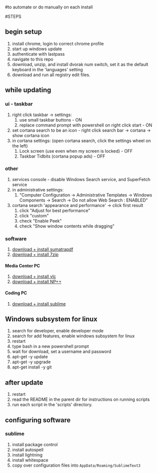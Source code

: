 #to automate or do manually on each install

#STEPS

## begin setup

1. install chrome, login to correct chrome profile
1. start up windows update
1. authenticate with lastpass
1. navigate to this repo
1. download, unzip, and install dvorak num switch, set it as the default keyboard in the 'languages' setting
1. download and run all registry edit files.

## while updating

### ui - taskbar

1. right click taskbar -> settings:
    1. use small taskbar buttons - ON
    1. replace command prompt with powershell on right click start - ON
1. set cortana search to be an icon - right click search bar -> cortana -> show cortana icon
1. in cortana settings: (open cortana search, click the settings wheel on the left)
    1. Lock screen (use even when my screen is locked) - OFF
    1. Taskbar Tidbits (cortana popup ads) - OFF

### other

1. services console - disable Windows Search service, and SuperFetch service
1. in administrative settings:
    1. "Computer Configuration -> Administrative Templates -> Windows Components -> Search -> Do not allow Web Search : ENABLED"
1. cortana search 'appearance and performance' -> click first result
    1. click "Adjust for best performance"
    1. click "custom"
    1. check "Enable Peek"
    1. check "Show window contents while dragging"

### software

1. [download + install sumatrapdf](https://www.sumatrapdfreader.org/free-pdf-reader.html)
1. [download + install 7zip](http://www.7-zip.org/download.html)

#### Media Center PC
1. [download + install vlc](http://www.videolan.org/vlc/index.html)
1. [download + install NP++](https://notepad-plus-plus.org/download/)

#### Coding PC
1. [download + install sublime](https://www.sublimetext.com/3)

## Windows subsystem for linux

1. search for developer, enable developer mode
1. search for add features, enable windows subsystem for linux
1. restart
1. type bash in a new powershell prompt
1. wait for download, set a username and password
1. apt-get -y update
1. apt-get -y upgrade
1. apt-get install -y git

## after update

1. restart
1. read the README in the parent dir for instructions on running scripts
1. run each script in the 'scripts' directory.

## configuring software

### sublime

1. install package control
1. install autospell
1. install lightning
1. install whitespace
1. copy over configuration files into ```AppData/Roaming/SublimeText3```
